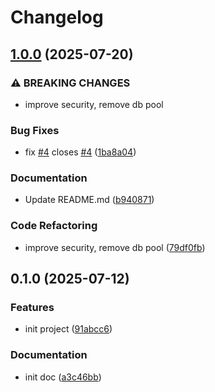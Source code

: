 # Changelog

## [1.0.0](https://github.com/weixin-omni/omni-bot-sdk-oss/compare/v0.1.0...v1.0.0) (2025-07-20)


### ⚠ BREAKING CHANGES

* improve security, remove db pool

### Bug Fixes

* fix [#4](https://github.com/weixin-omni/omni-bot-sdk-oss/issues/4) closes [#4](https://github.com/weixin-omni/omni-bot-sdk-oss/issues/4) ([1ba8a04](https://github.com/weixin-omni/omni-bot-sdk-oss/commit/1ba8a04badbbaeb6043b27d58dbeed3e5ef3595e))


### Documentation

* Update README.md ([b940871](https://github.com/weixin-omni/omni-bot-sdk-oss/commit/b940871d2b38843cb91572c249b19390cf862f64))


### Code Refactoring

* improve security, remove db pool ([79df0fb](https://github.com/weixin-omni/omni-bot-sdk-oss/commit/79df0fbfa238fd7dd1159016696c86d37c15bee6))

## 0.1.0 (2025-07-12)


### Features

* init project ([91abcc6](https://github.com/weixin-omni/omni-bot-sdk-oss/commit/91abcc603112e0a4c3b6c3db6efe4374da5123eb))


### Documentation

* init doc ([a3c46bb](https://github.com/weixin-omni/omni-bot-sdk-oss/commit/a3c46bb94a10cbeb15e8aed41d0fd674b9522d3b))
